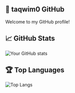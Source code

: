 ## 👋 taqwim0 GitHub 

Welcome to my GitHub profile! 

## 📈 GitHub Stats

![Your GitHub stats](https://github-readme-stats.vercel.app/api?username=taqwim0&show_icons=true&theme=radical)

## 🏆 Top Languages

![Top Langs](https://github-readme-stats.vercel.app/api/top-langs/?username=taqwim0&layout=compact&theme=radical)
